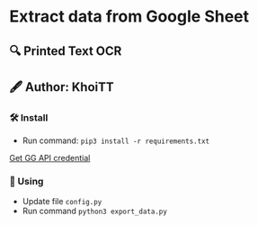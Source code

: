 # Extract data from Google Sheet
## 🔍 Printed Text OCR
## 🖋️ Author: KhoiTT

### 🛠️ Install

- Run command: `pip3 install -r requirements.txt`

[Get GG API credential](https://developers.google.com/drive/api/quickstart/python)

### 🧨 Using
- Update file `config.py`
- Run command `python3 export_data.py`

